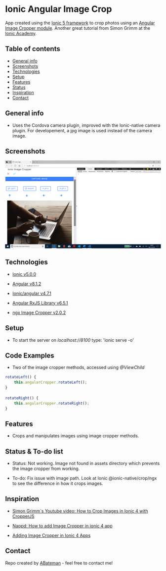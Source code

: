 # Ionic Angular Image Crop

App created using the [Ionic 5 framework](https://ionicframework.com/docs) to crop photos using an [Angular Image Cropper module](https://github.com/Mawi137/ngx-image-cropper). Another great tutorial from Simon Grimm at the [Ionic Academy](https://ionicacademy.com).

## Table of contents

* [General info](#general-info)
* [Screenshots](#screenshots)
* [Technologies](#technologies)
* [Setup](#setup)
* [Features](#features)
* [Status](#status)
* [Inspiration](#inspiration)
* [Contact](#contact)

## General info

* Uses the Cordova camera plugin, improved with the Ionic-native camera plugin. For developement, a jpg image is used instead of the camera image. 

## Screenshots

![image](./img/cropper.png)

## Technologies

* [Ionic v5.0.0](https://ionicframework.com/)

* [Angular v8.1.2](https://angular.io/)

* [Ionic/angular v4.7.1](https://www.npmjs.com/package/@ionic/angular)

* [Angular RxJS Library v6.5.1](https://angular.io/guide/rx-library)

* [ngx Image Cropper v2.0.2](https://github.com/Mawi137/ngx-image-cropper)

## Setup

* To start the server on _localhost://8100_ type: 'ionic serve -o'

## Code Examples

* Two of the image cropper methods, accessed using _@ViewChild_

```typescript
rotateLeft() {
    this.angularCropper.rotateLeft();
}

rotateRight() {
    this.angularCropper.rotateRight();
}
```

## Features

* Crops and manipulates images using image cropper methods.

## Status & To-do list

* Status: Not working. Image not found in assets directory which prevents the image cropper from working.

* To-do: Fix issue with image path. Look at Ionic @ionic-native/crop/ngx to see the difference in how it crops images.

## Inspiration

* [Simon Grimm´s Youtube video: How to Crop Images in Ionic 4 with CropperJS](https://www.youtube.com/watch?v=UnqVkzWg2W0)

* [Nappd: How to add Image Cropper in ionic 4 app](https://enappd.com/blog/how-to-add-image-cropper-in-ionic-4-app/68/)

* [Adding Image Cropper in Ionic 4 Apps](https://medium.com/enappd/image-cropper-in-ionic-4-7b76f1153ad9)

## Contact

Repo created by [ABateman](https://www.andrewbateman.org) - feel free to contact me!
